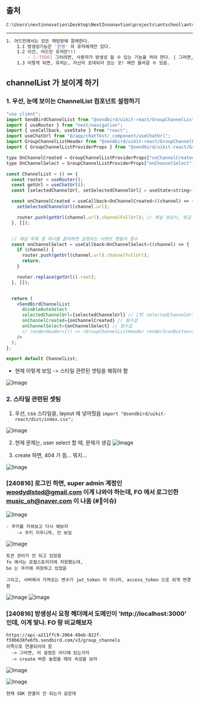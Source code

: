 

## 출처 
``` bash
C:\Users\nextinnovation\Desktop\NextInnonavtion\projects\antschool\antschool-web-admin\app\chat\테스트일지.md
```

---

``` bash 
1. 어드민에서는 모든 채팅방에 참여한다. 
    1.1 방생성기능은 '한명' 의 유저에게만 있다. 
    1.2 이건, 어드민 유저만!!! 
        - [✅TODO] 그러려면, 사용자가 방생성 할 수 있는 기능을 꺼야 한다. | 그러면, 내가 해야 하는 건, 지금 소스 코드로 어드민에서 채팅방 생성하는 거! 
    1.3 이렇게 되면, 유저는, 자신이 초대되어 있는 곳! 에만 들어갈 수 있음. 

```


## channelList 가 보이게 하기 

### 1. 우선, 눈에 보이는 ChannelList 컴포넌트 설정하기 
```jsx 
"use client";
import SendBirdChannelList from "@sendbird/uikit-react/GroupChannelList";
import { useRouter } from "next/navigation";
import { useCallback, useState } from "react";
import useChatUrl from "@/app/chatTest/_component/useChatUrl";
import GroupChannelListHeader from "@sendbird/uikit-react/GroupChannelList/components/GroupChannelListHeader";
import { GroupChannelListProviderProps } from "@sendbird/uikit-react/GroupChannelList/context";

type OnChannelCreated = GroupChannelListProviderProps["onChannelCreated"];
type OnChannelSelect = GroupChannelListProviderProps["onChannelSelect"];

const ChannelList = () => {
  const router = useRouter();
  const getUrl = useChatUrl();
  const [selectedChannelUrl, setSelectedChannelUrl] = useState<string>();

  const onChannelCreated = useCallback<OnChannelCreated>((channel) => {
    setSelectedChannelUrl(channel.url);

    router.push(getUrl(channel.url).channelFullUrl); // 채널 생성시, 방금 만든 페이지로 이동
  }, []);


  // 채널 목록 중 하나를 클릭하면 실행되는 이벤트 핸들러 함수
  const onChannelSelect = useCallback<OnChannelSelect>((channel) => {
    if (channel) {
      router.push(getUrl(channel.url).channelFullUrl);
      return;
    }

    router.replace(getUrl().root);
  }, []);


  return (
    <SendBirdChannelList
      disableAutoSelect
      selectedChannelUrl={selectedChannelUrl} // [❓] selectedChannelUrl 이걸 주석 처리 했는데 왜? 음..ㅣ
      onChannelCreated={onChannelCreated} // 필수값
      onChannelSelect={onChannelSelect} // 필수값
      // renderHeader={() => <GroupChannelListHeader renderIconButton={() => <></>} />}
    />
  );
};

export default ChannelList;

```

- 현재 이렇게 보임 -> 스타일 관련된 셋팅을 해줘야 함

![Image](https://i.imgur.com/Q3oc1gf.png)


### 2. 스타일 관련된 셋팅 


1. 우선, css 스타일을, layout 에 넣어줬음
`import "@sendbird/uikit-react/dist/index.css";`

![Image](https://i.imgur.com/htJhr4r.png)


2. 현재 문제는, user select 할 때, 문제가 생김 
![Image](https://i.imgur.com/2ERXJdV.png)


3. create 하면, 404 가 뜸... 뭐지... 

![Image](https://i.imgur.com/Q2jeUfi.png)




### [240816] 로그인 하면, super admin 계정인 woodydlstod@gmail.com 이게 나와야 하는데, FO 에서 로그인한 music_oh@naver.com 이 나옴   (#📛이슈)

![Image](https://i.imgur.com/erxXtCu.png)


```
- 쿠키를 지워보고 다시 해보자
    -> 쿠키 지우니까, 안 보임
```
![Image](https://i.imgur.com/PY7MWPL.png)

```
토큰 관리가 안 되고 있었음 
fo 에서는 로컬스토리지에 저장했는데, 
bo 는 쿠키에 저장하고 있었음 

그리고, 서버에서 가져오는 변수가 jwt_token 이 아니라, access_token 으로 되게 변경함
```

![Image](https://i.imgur.com/NRizeOC.png)
![Image](https://i.imgur.com/HjTLEb6.png)



### [240816] 방생성시 요청 헤더에서 도메인이 'http://localhost:3000' 인데, 이게 맞나. FO 랑 비교해보자

```
https://api-a211ffc9-2064-49eb-822f-f59b638fe6fb.sendbird.com/v3/group_channels
이쪽으로 연결되어야 함 
  -> 그러면, 이 설정은 어디에 있는거지 
  -> create 버튼 눌렀을 때의 속성을 보자 
```

![Image](https://i.imgur.com/3ltBWnj.png)


![Image](https://i.imgur.com/OZP75J6.png)


```
현재 SDK 연결이 안 되는거 같은데
```